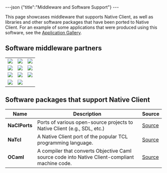 ---json {"title":"Middleware and Software Support"} ---

This page showcases middleware that supports Native Client, as well as libraries and other software packages that have been ported to Native Client. For an example of some applications that were produced using this software, see the [Application Gallery](/docs/native-client/community/application-gallery/).

## Software middleware partners

<table><tbody><tr class="odd"><td><a href="http://www.unity3d.com"><img src="/docs/native-client/images/unity_logo.jpg" /></a></td><td><a href="http://www.mono-project.com/"><img src="/docs/native-client/images/mp_mono_logo.png" /></a></td><td><a href="http://havok.com/"><img src="/docs/native-client/images/havok_logo.jpg" /></a></td></tr><tr class="even"><td><a href="http://www.blitzgamesstudios.com/blitztech/"><img src="/docs/native-client/images/blitztech_logo.jpg" /></a></td><td><a href="http://bulletphysics.org/wordpress/"><img src="/docs/native-client/images/bullet_logo-210-86.png" /></a></td><td><a href="http://www.fmod.org/index.php/download"><img src="/docs/native-client/images/fmod_logo.png" /></a></td></tr><tr class="odd"><td><a href="http://www.audiokinetic.com/en/products/wwise/introduction"><img src="/docs/native-client/images/wwise_logo.png" /></a></td><td><a href="https://github.com/eugenis/sdl-nacl"><img src="/docs/native-client/images/SDL_logo.png" /></a></td><td><a href="http://developer.qt.nokia.com/wiki/Qt_for_Google_Native_Client"><img src="/docs/native-client/images/qt_logo.png" /></a></td></tr><tr class="even"><td><a href="http://www.ogre3d.org/forums/viewtopic.php?f=4&amp;t=66394"><img src="/docs/native-client/images/Ogre_logo.png" /></a></td><td><a href="http://www.getmoai.com/"><img src="/docs/native-client/images/moai_logo.png" /></a></td><td> </td></tr></tbody></table>

## Software packages that support Native Client

<table><thead><tr class="header"><th>Name</th><th>Description</th><th>Source</th></tr></thead><tbody><tr class="odd"><td><strong>NaClPorts</strong></td><td>Ports of various open-source projects to Native Client (e.g., SDL, etc.)</td><td><a href="http://code.google.com/p/naclports/">Source</a></td></tr><tr class="even"><td><strong>NaTcl</strong></td><td>A Native Client port of the popular TCL programming language.</td><td><a href="http://wiki.tcl.tk/28211">Source</a></td></tr><tr class="odd"><td><strong>OCaml</strong></td><td>A compiler that converts Objective Caml source code into Native Client-compliant machine code.</td><td><a href="http://code.google.com/p/nacl-ocaml/">Source</a></td></tr></tbody></table>
